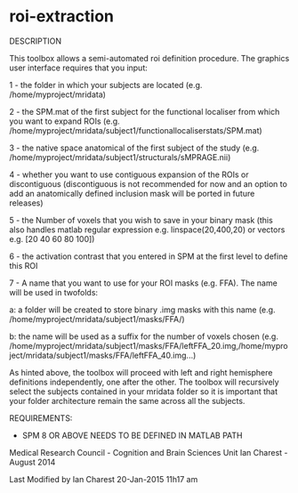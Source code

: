# roi-extraction
DESCRIPTION

This toolbox allows a semi-automated roi definition procedure.
The graphics user interface requires that you input:

1 - the folder in which your subjects are located (e.g. /home/myproject/mridata)

2 - the SPM.mat of the first subject for the functional localiser from which you want to expand ROIs (e.g. /home/myproject/mridata/subject1/functionallocaliserstats/SPM.mat)

3 - the native space anatomical of the first subject of the study (e.g. /home/myproject/mridata/subject1/structurals/sMPRAGE.nii)

4 - whether you want to use contiguous expansion of the ROIs or discontiguous 
(discontiguous is not recommended for now and an option to add an anatomically defined inclusion mask will be ported in future releases)

5 - the Number of voxels that you wish to save in your binary mask (this also handles matlab regular expression e.g. 
linspace(20,400,20) or vectors e.g. [20 40 60 80 100])

6 - the activation contrast that you entered in SPM at the first level to define this ROI

7 - A name that you want to use for your ROI masks (e.g. FFA). The name will be used in twofolds:

a: a folder will be created to store binary .img masks with this name (e.g. /home/myproject/mridata/subject1/masks/FFA/)

b: the name will be used as a suffix for the number of voxels chosen (e.g. /home/myproject/mridata/subject1/masks/FFA/leftFFA_20.img,/home/myproject/mridata/subject1/masks/FFA/leftFFA_40.img...)
   
As hinted above, the toolbox will proceed with left and right hemisphere definitions independently, one after the other. The toolbox will recursively select the subjects contained in your mridata folder so it is important that your folder architecture remain the same across all the subjects.
    
REQUIREMENTS:

   - SPM 8 OR ABOVE NEEDS TO BE DEFINED IN MATLAB PATH

Medical Research Council - Cognition and Brain Sciences Unit
Ian Charest - August 2014
 
Last Modified by Ian Charest 20-Jan-2015 11h17 am
